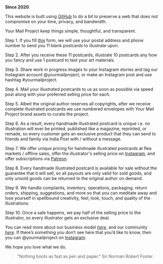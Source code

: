 **Since 2020**.

This website is built using <a href="https://www.github.com/kvshvlin" target="_blank">GitHub</a> to do a bit to preserve a web that does not compromise on your time, privacy, and bandwidth.

Your Mail Project keep things simple, thoughtful, and transparent.

Step 1. If you fill <a href="https://yourmailproject.typeform.com/to/krhWpQJZ" target="_blank">this</a> form, we will use your postal address and phone number to send you 11 blank postcards to illustrate upon.

Step 2. After you receive these 11 postcards, illustrate 10 postcards any how you fancy and use 1 postcard to test your art materials.

Step 3. Share work in progress images to your Instagram stories and tag our Instagram account @yourmailproject, or make an Instagram post and use hashtag #yourmailproject.

Step 4. Mail your illustrated postcards to us as soon as possible via speed post along with your preferred selling price for each.

Step 5. Albeit the original author reserves all copyrights, after we receive complete illustrated postcards we use numbered envelopes with Your Mail Project brand assets to curate the project.

Step 6. As a result, every handmade illustrated postcard is unique i.e. no illustration will ever be printed, published like a magazine, reprinted, or remade, so every customer gets an exclusive product that they can send to friends and family via India Post with / without a message.

Step 7. We offer unique pricing for handmade illustrated postcards at flea markets / offline sales, offer the illustrator's selling price on <a href="https://www.instagram.com/yourmailproject" target="_blank">Instagram</a>, and offer subscriptions via <a href="https://www.patreon.com/yourmailproject?fan_landing=true" target="_blank">Patreon</a>.

Step 8. Every handmade illustrated postcard is available for sale without the guarantee that it will sell, so all payouts are only valid for sold goods, and only unsold goods can be returned to the original author on demand.

Step 9. We handle complaints, inventory, operations, packaging, return orders, shipping, suggestions, and more so that you can meditate away and lose yourself in spellbound creativity, feel, look, touch, and quality of the illustrations.

Step 10. Once a sale happens, we pay half of the selling price to the illustrator, so every illustrator gets an exclusive deal.

You can read more about our business model [_here_](https://kvshvlin.github.io/yourmailproject/ourbusinessmodel.html), and our community [_here_](https://kvshvlin.github.io/yourmailproject/ourcommunity.html). If there’s something you don’t see here that you’d like to know, then you can @yourmailproject on <a href="https://www.instagram.com/yourmailproject" target="_blank">Instagram</a>.

We hope you love what we do.

> "Nothing boots as fast as pen and paper."
> Sir Norman Robert Foster.
